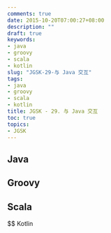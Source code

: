 ```yaml
---
comments: true
date: 2015-10-20T07:00:27+08:00
description: ""
draft: true
keywords:
- java
- groovy
- scala
- kotlin
slug: "JGSK-29-与 Java 交互"
tags:
- java
- groovy
- scala
- kotlin
title: JGSK - 29. 与 Java 交互
toc: true
topics:
- JGSK
---
```


## Java

## Groovy

## Scala

$$ Kotlin

